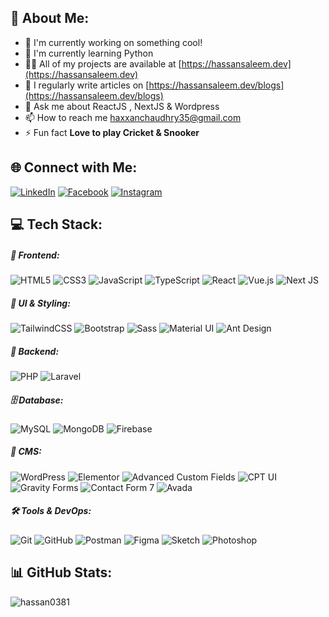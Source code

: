 ## 👋 About Me:
- 🔭 I'm currently working on something cool!
- 🌱 I'm currently learning Python
- 👨‍💻 All of my projects are available at [https://hassansaleem.dev](https://hassansaleem.dev)
- 📝 I regularly write articles on [https://hassansaleem.dev/blogs](https://hassansaleem.dev/blogs)
- 💬 Ask me about ReactJS , NextJS & Wordpress
- 📫 How to reach me haxxanchaudhry35@gmail.com
- ⚡ Fun fact **Love to play Cricket & Snooker**

## 🌐 Connect with Me:

[![LinkedIn](https://img.shields.io/badge/LinkedIn-%230077B5.svg?style=flat&logo=linkedin&logoColor=white)](https://linkedin.com/in/hassan-saleem-dev)
[![Facebook](https://img.shields.io/badge/Facebook-%231877F2.svg?style=flat&logo=facebook&logoColor=white)](https://fb.com/hassansaleem1998)
[![Instagram](https://img.shields.io/badge/Instagram-%23E4405F.svg?style=flat&logo=instagram&logoColor=white)](https://instagram.com/h_a_x_x_a_n)


## 💻 Tech Stack:

##### 🧩 Frontend:
![HTML5](https://img.shields.io/badge/HTML5-%23E34F26.svg?style=for-the-badge&logo=html5&logoColor=white)
![CSS3](https://img.shields.io/badge/CSS3-%231572B6.svg?style=for-the-badge&logo=css3&logoColor=white)
![JavaScript](https://img.shields.io/badge/JavaScript-%23F7DF1E.svg?style=for-the-badge&logo=javascript&logoColor=black)
![TypeScript](https://img.shields.io/badge/TypeScript-%23007ACC.svg?style=for-the-badge&logo=typescript&logoColor=white)
![React](https://img.shields.io/badge/React-%2320232a.svg?style=for-the-badge&logo=react&logoColor=%2361DAFB)
![Vue.js](https://img.shields.io/badge/Vue.js-%234FC08D.svg?style=for-the-badge&logo=vue.js&logoColor=white)
![Next JS](https://img.shields.io/badge/Next.js-%23000000.svg?style=for-the-badge&logo=next.js&logoColor=white)

##### 🎨 UI & Styling:
![TailwindCSS](https://img.shields.io/badge/TailwindCSS-%2338B2AC.svg?style=for-the-badge&logo=tailwind-css&logoColor=white)
![Bootstrap](https://img.shields.io/badge/Bootstrap-%23563D7C.svg?style=for-the-badge&logo=bootstrap&logoColor=white)
![Sass](https://img.shields.io/badge/Sass-%23CC6699.svg?style=for-the-badge&logo=sass&logoColor=white)
![Material UI](https://img.shields.io/badge/MUI-%230081CB.svg?style=for-the-badge&logo=mui&logoColor=white)
![Ant Design](https://img.shields.io/badge/Ant%20Design-%230170FE.svg?style=for-the-badge&logo=ant-design&logoColor=white)

##### 🧠 Backend:
![PHP](https://img.shields.io/badge/PHP-%23777BB4.svg?style=for-the-badge&logo=php&logoColor=white)
![Laravel](https://img.shields.io/badge/Laravel-%23FF2D20.svg?style=for-the-badge&logo=laravel&logoColor=white)

##### 🗄️ Database:
![MySQL](https://img.shields.io/badge/MySQL-%2300f.svg?style=for-the-badge&logo=mysql&logoColor=white)
![MongoDB](https://img.shields.io/badge/MongoDB-%2347A248.svg?style=for-the-badge&logo=mongodb&logoColor=white)
![Firebase](https://img.shields.io/badge/Firebase-%23FFCA28.svg?style=for-the-badge&logo=firebase&logoColor=black)

##### 🧩 CMS:
![WordPress](https://img.shields.io/badge/WordPress-%23117AC9.svg?style=for-the-badge&logo=wordpress&logoColor=white)
![Elementor](https://img.shields.io/badge/Elementor-%23D9146E.svg?style=for-the-badge&logo=elementor&logoColor=white)
![Advanced Custom Fields](https://img.shields.io/badge/ACF-%231074E0.svg?style=for-the-badge)
![CPT UI](https://img.shields.io/badge/CPT_UI-%23FF9900.svg?style=for-the-badge)
![Gravity Forms](https://img.shields.io/badge/Gravity%20Forms-%2324292E.svg?style=for-the-badge)
![Contact Form 7](https://img.shields.io/badge/Contact%20Form%207-%23007BFF.svg?style=for-the-badge)
![Avada](https://img.shields.io/badge/Avada%20Builder-%23007396.svg?style=for-the-badge)

##### 🛠️ Tools & DevOps:
![Git](https://img.shields.io/badge/Git-%23F05033.svg?style=for-the-badge&logo=git&logoColor=white)
![GitHub](https://img.shields.io/badge/GitHub-%23181717.svg?style=for-the-badge&logo=github&logoColor=white)
![Postman](https://img.shields.io/badge/Postman-%23FF6C37.svg?style=for-the-badge&logo=postman&logoColor=white)
![Figma](https://img.shields.io/badge/Figma-%23F24E1E.svg?style=for-the-badge&logo=figma&logoColor=white)
![Sketch](https://img.shields.io/badge/Sketch-%23F7B500.svg?style=for-the-badge&logo=sketch&logoColor=black)
![Photoshop](https://img.shields.io/badge/Photoshop-%2300C8FF.svg?style=for-the-badge&logo=adobephotoshop&logoColor=white)


## 📊 GitHub Stats:
<p><img align="center" src="https://github-readme-stats.vercel.app/api/top-langs?username=hassan0381&show_icons=true&locale=en&layout=compact" alt="hassan0381" /></p>
